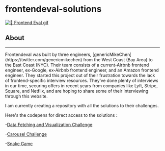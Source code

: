 # frontendeval-solutions
[<img src="https://github.com/bluzeey/frontendeval-solutions/blob/main/intro.gif" alt="👋 Frontend Eval gif" title="👋 Check out frontendeval solutions"/>](https://sahil-maheshwari.com/)
## About
<hr/>
Frontendeval was built by three engineers, [genericMikeChen](https://twitter.com/genericmikechen) from the West Coast (Bay Area) to the East Coast (NYC). Their team consists of a current-Airbnb frontend engineer, ex-Google, ex-Airbnb frontend engineer, and an Amazon frontend engineer. They started this project out of their frustration towards the lack of frontend-specific interview resources. They’ve done plenty of interviews in our time, securing offers in recent years from companies like Lyft, Stripe, Square, and Netflix, and are hoping to share some of their interviewing through this website.

I am currently creating a repository with all the solutions to their challenges. 


Here's the codepens for direct access to the solutions :

  -[Data Fetching and Visualization Challenge](https://codepen.io/bluzeey/pen/LYObegx)
  
  -[Carousel Challenge](https://codepen.io/bluzeey/pen/abVpbwa)
  
  -[Snake Game](https://codepen.io/bluzeey/pen/gOXmPBR)
  
